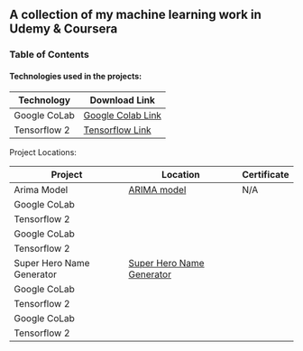 ## A collection of my machine learning work in Udemy & Coursera

### Table of Contents

#### Technologies used in the projects:

| Technology  | Download Link |
| ------------- | ------------- |
| Google CoLab  | [Google Colab Link](https://colab.research.google.com/)  |
| Tensorflow 2  | [Tensorflow Link](https://www.tensorflow.org/install) |

Project Locations:

| Project  | Location | Certificate |
| ------------- | ------------- | ------------- |
| Arima Model  |[ARIMA model](https://github.com/KielDeMarco/AI_Portfolio/blob/main/TimeSeries/ARIMA/ARIMA.ipynb) |N/A|
| Google CoLab  |  | |
| Tensorflow 2  |  | |
| Google CoLab  |  | |
| Tensorflow 2  |  | |
| Super Hero Name Generator  |[Super Hero Name Generator](https://github.com/KielDeMarco/AI_Portfolio/blob/main/Coursera/Superhero_Name_Generator_Learner.ipynb)  | |
| Google CoLab  |  | |
| Tensorflow 2  |  | |
| Google CoLab  |  | |
| Tensorflow 2  |  | |


